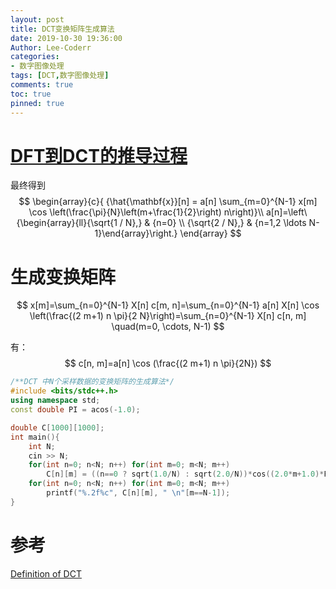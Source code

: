 ```yaml
---
layout: post
title: DCT变换矩阵生成算法
date: 2019-10-30 19:36:00
Author: Lee-Coderr
categories: 
- 数字图像处理
tags: [DCT,数字图像处理]
comments: true
toc: true
pinned: true
---
```


# [DFT到DCT的推导过程](http://blog.sina.com.cn/s/blog_626631420100xvxd.html)

最终得到
$$
\begin{array}{c}{
{\hat{\mathbf{x}}[n] = a[n] \sum_{m=0}^{N-1} x[m] \cos \left(\frac{\pi}{N}\left(m+\frac{1}{2}\right) n\right)}\\
 a[n]=\left\{\begin{array}{ll}{\sqrt{1 / N},} & {n=0} \\ {\sqrt{2 / N},} & {n=1,2 \ldots N-1}\end{array}\right.}
\end{array}
$$




# 生成变换矩阵

$$
x[m]=\sum_{n=0}^{N-1} X[n] c[m, n]=\sum_{n=0}^{N-1} a[n] X[n] \cos \left(\frac{(2 m+1) n \pi}{2 N}\right)=\sum_{n=0}^{N-1} X[n] c[n, m] \quad(m=0, \cdots, N-1)
$$

有：
$$
c[n, m]=a[n] \cos (\frac{(2 m+1) n \pi}{2N})
$$

```c++
/**DCT 中N个采样数据的变换矩阵的生成算法*/
#include <bits/stdc++.h>
using namespace std;
const double PI = acos(-1.0);

double C[1000][1000];
int main(){
    int N;
    cin >> N;
    for(int n=0; n<N; n++) for(int m=0; m<N; m++)
        C[n][m] = ((n==0 ? sqrt(1.0/N) : sqrt(2.0/N))*cos((2.0*m+1.0)*PI*n/2.0/N));
    for(int n=0; n<N; n++) for(int m=0; m<N; m++)
        printf("%.2f%c", C[n][m], " \n"[m==N-1]);
}
```

# 参考

[Definition of DCT](http://fourier.eng.hmc.edu/e161/lectures/dct/node1.html)